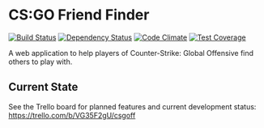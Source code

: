 CS:GO Friend Finder 
===================

[![Build Status](https://travis-ci.org/RossBarnie/csgoff.svg?branch=master)](https://travis-ci.org/RossBarnie/csgoff) [![Dependency Status](https://gemnasium.com/RossBarnie/csgoff.svg)](https://gemnasium.com/RossBarnie/csgoff) [![Code Climate](https://codeclimate.com/github/RossBarnie/csgoff/badges/gpa.svg)](https://codeclimate.com/github/RossBarnie/csgoff) [![Test Coverage](https://codeclimate.com/github/RossBarnie/csgoff/badges/coverage.svg)](https://codeclimate.com/github/RossBarnie/csgoff)


A web application to help players of Counter-Strike: Global Offensive find others to play with.


Current State
--------------
See the Trello board for planned features and current development status: https://trello.com/b/VG35F2gU/csgoff
